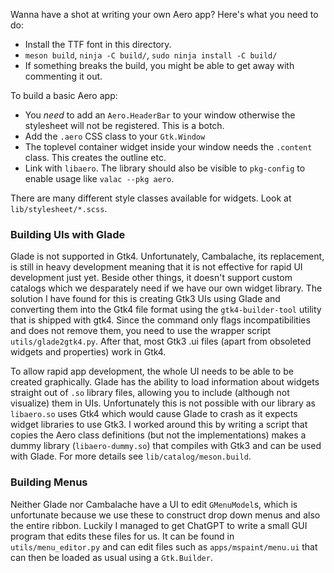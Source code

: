 Wanna have a shot at writing your own Aero app?
Here's what you need to do:

 * Install the TTF font in this directory.
 * `meson build`, `ninja -C build/`, `sudo ninja install -C build/`
 * If something breaks the build, you might be able to get away with commenting it out.

To build a basic Aero app:

 * You *need* to add an `Aero.HeaderBar` to your window otherwise the stylesheet will not be registered. This is a botch.
 * Add the `.aero` CSS class to your `Gtk.Window`
 * The toplevel container widget inside your window needs the `.content` class. This creates the outline etc.
 * Link with `libaero`. The library should also be visible to `pkg-config` to enable usage like `valac --pkg aero`.

There are many different style classes available for widgets. Look at `lib/stylesheet/*.scss`.

### Building UIs with Glade
Glade is not supported in Gtk4. Unfortunately, Cambalache, its replacement, is still in heavy development meaning that it is not effective for rapid UI development just yet. Beside other things, it doesn't support custom catalogs which we desparately need if we have our own widget library.
The solution I have found for this is creating Gtk3 UIs using Glade and converting them into the Gtk4 file format using the `gtk4-builder-tool` utility that is shipped with gtk4. Since the command only flags incompatibilities and does not remove them, you need to use the wrapper script `utils/glade2gtk4.py`. After that, most Gtk3 .ui files (apart from obsoleted widgets and properties) work in Gtk4.
  
To allow rapid app development, the whole UI needs to be able to be created graphically.
Glade has the ability to load information about widgets straight out of `.so` library files, allowing you to include (although not visualize) them in UIs. Unfortunately this is not possible with our library as `libaero.so` uses Gtk4 which would cause Glade to crash as it expects widget libraries to use Gtk3. I worked around this by writing a script that copies the Aero class definitions (but not the implementations) makes a dummy library (`libaero-dummy.so`) that compiles with Gtk3 and can be used with Glade. For more details see `lib/catalog/meson.build`.

### Building Menus
Neither Glade nor Cambalache have a UI to edit `GMenuModel`s, which is unfortunate because we use these to construct drop down menus and also the entire ribbon.
Luckily I managed to get ChatGPT to write a small GUI program that edits these files for us. It can be found in `utils/menu_editor.py` and can edit files such as `apps/mspaint/menu.ui` that can then be loaded as usual using a `Gtk.Builder`.